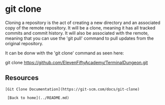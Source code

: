 # git clone 
Cloning a repository is the act of creating a new directory and an associated copy of the remote repository. It will be a clone, meaning it has all tracked commits and commit history. 
It will also be associated with the remote, meaning that you can use the 'git pull' command to pull updates from the original repository. 
 
 It can be donw with the 'git clone' command as seen here: 
  
  git clone https://github.com/ElevenFiftyAcademy/TerminalDungeon.git 
   
   ## Resources 
     
    [Git Clone Documentation](https://git-scm.com/docs/git-clone) 
     
     [Back to home](../README.md) 
     